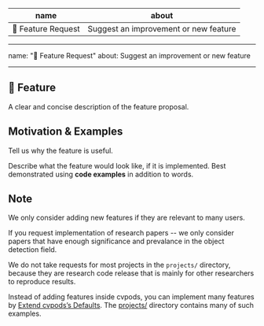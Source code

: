 |name|about|
|:-:|:-:|
|🚀 Feature Request|Suggest an improvement or new feature|

---
name: "🚀 Feature Request"
about: Suggest an improvement or new feature

---

## 🚀 Feature
A clear and concise description of the feature proposal.


## Motivation & Examples

Tell us why the feature is useful.

Describe what the feature would look like, if it is implemented.
Best demonstrated using **code examples** in addition to words.

## Note

We only consider adding new features if they are relevant to many users.

If you request implementation of research papers --
we only consider papers that have enough significance and prevalance in the object detection field.

We do not take requests for most projects in the `projects/` directory,
because they are research code release that is mainly for other researchers to reproduce results.

Instead of adding features inside cvpods,
you can implement many features by [Extend cvpods’s Defaults](https://luoshu.iap.wh-a.brainpp.cn/docs/cvpods/en/latest/tutorials/extend.html).
The [projects/](https://git-core.megvii-inc.com/zhubenjin/cvpods/tree/master/projects) directory contains many of such examples.

